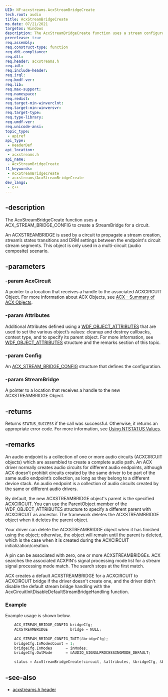 ```yaml
---
UID: NF:acxstreams.AcxStreamBridgeCreate
tech.root: audio
title: AcxStreamBridgeCreate
ms.date: 07/21/2021
targetos: Windows
description: The AcxStreamBridgeCreate function uses a stream configuration to create a StreamBridge for a circuit.
prerelease: true
req.assembly: 
req.construct-type: function
req.ddi-compliance: 
req.dll: 
req.header: acxstreams.h
req.idl: 
req.include-header: 
req.irql: 
req.kmdf-ver: 
req.lib: 
req.max-support: 
req.namespace: 
req.redist: 
req.target-min-winverclnt: 
req.target-min-winversvr: 
req.target-type: 
req.type-library: 
req.umdf-ver: 
req.unicode-ansi: 
topic_type:
 - apiref
api_type:
 - HeaderDef 
api_location:
 - acxstreams.h
api_name:
 - AcxStreamBridgeCreate
f1_keywords:
 - AcxStreamBridgeCreate
 - acxstreams/AcxStreamBridgeCreate
dev_langs:
 - c++
---
```


## -description

The AcxStreamBridgeCreate function uses a ACX_STREAM_BRIDGE_CONFIG to create a StreamBridge for a circuit.

An ACXSTREAMBRIDGE is used by a circuit to propagate a stream creation, stream’s states transitions and DRM settings between the endpoint's circuit stream segments. This object is only used in a multi-circuit (audio composite) scenario.

## -parameters

### -param AcxCircuit

A pointer to a location that receives a handle to the associated ACXCIRCUIT Object. For more information about ACX Objects, see [ACX - Summary of ACX Objects](/windows-hardware/drivers/audio/acx-summary-of-objects).

### -param Attributes

Additional Attributes defined using a [WDF_OBJECT_ATTRIBUTES](/windows-hardware/drivers/ddi/wdfobject/ns-wdfobject-_wdf_object_attributes) that are used to set the various object’s values: cleanup and destroy callbacks, context type, and to specify its parent object. For more information, see [WDF_OBJECT_ATTRIBUTES](/windows-hardware/drivers/ddi/wdfobject/ns-wdfobject-_wdf_object_attributes) structure and the remarks section of this topic.

### -param Config

An [ACX_STREAM_BRIDGE_CONFIG](ns-acxstreams-acx_stream_bridge_config.md) structure that defines the configuration.

### -param StreamBridge

A pointer to a location that receives a handle to the new ACXSTREAMBRIDGE Object.

## -returns

Returns `STATUS_SUCCESS` if the call was successful. Otherwise, it returns an appropriate error code. For more information, see [Using NTSTATUS Values](/windows-hardware/drivers/kernel/using-ntstatus-values).

## -remarks

An audio endpoint is a collection of one or more audio circuits (ACXCIRCUIT objects) which are assembled to create a complete audio path. An ACX driver normally creates audio circuits for different audio endpoints, although ACX doesn’t prohibit circuits created by the same driver to be part of the same audio endpoint’s collection, as long as they belong to a different device stack. An audio endpoint is a collection of audio circuits created by the same or different audio drivers.

By default, the new ACXSTREAMBRIDGE object's parent is the specified ACXCIRCUIT. You can use the ParentObject member of the WDF_OBJECT_ATTRIBUTES structure to specify a different parent with ACXCIRCUIT as ancestor. The framework deletes the ACXSTREAMBRIDGE object when it deletes the parent object.

Your driver can delete the ACXSTREAMBRIDGE object when it has finished using the object; otherwise, the object will remain until the parent is deleted, which is the case when it is created during the ACXCIRCUIT initialization/creation.

A pin can be associated with zero, one or more ACXSTREAMBRIDGEs. ACX searches the associated ACXPIN's signal processing mode list for a stream signal processing mode match. The search stops at the first match.

ACX creates a default ACXSTREAMBRIDGE for a ACXCIRCUIT to ACXCIRCUIT bridge if the driver doesn't create one, and the driver didn't disable the default stream bridge handling with the AcxCircuitInitDisableDefaultStreamBridgeHandling function.

### Example

Example usage is shown below.

```cpp
    ACX_STREAM_BRIDGE_CONFIG bridgeCfg;
    ACXSTREAMBRIDGE          bridge = NULL;
    
    ACX_STREAM_BRIDGE_CONFIG_INIT(&bridgeCfg);
    bridgeCfg.InModesCount = 1;
    bridgeCfg.InModes      = inModes; 
    bridgeCfg.OutMode      = &AUDIO_SIGNALPROCESSINGMODE_DEFAULT;

    status = AcxStreamBridgeCreate(circuit, &attributes, &bridgeCfg, &bridge);
```


## -see-also

- [acxstreams.h header](index.md)
